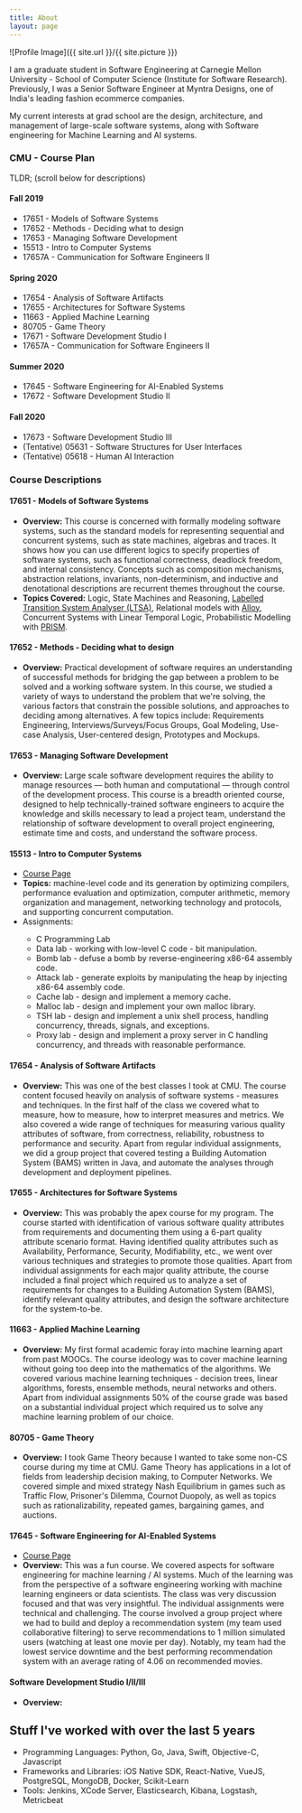 ```yaml
---
title: About
layout: page
---
```

![Profile Image]({{ site.url }}/{{ site.picture }})

<p>I am a graduate student in Software Engineering at Carnegie Mellon University - School of Computer Science (Institute for Software Research).
Previously, I was a Senior Software Engineer at Myntra Designs, one of India's leading fashion ecommerce companies.</p>

<p>My current interests at grad school are the design, architecture, and management of large-scale software systems, along with Software engineering for Machine Learning and AI systems.</p>

<h3>CMU - Course Plan</h3>

TLDR; (scroll below for descriptions)

<h4>Fall 2019</h4>
<ul class="skill-list">
	<li>17651 - Models of Software Systems</li>
	<li>17652 - Methods - Deciding what to design</li>
	<li>17653 - Managing Software Development</li>
	<li>15513 - Intro to Computer Systems</li>
	<li>17657A - Communication for Software Engineers II</li>
</ul>
<h4>Spring 2020</h4>
<ul class="skill-list">
	<li>17654 - Analysis of Software Artifacts</li>
	<li>17655 - Architectures for Software Systems</li>
	<li>11663 - Applied Machine Learning</li>
	<li>80705 - Game Theory</li>
	<li>17671 - Software Development Studio I</li>
	<li>17657A - Communication for Software Engineers II</li>
</ul>
<h4>Summer 2020</h4>
<ul class="skill-list">
	<li>17645 - Software Engineering for AI-Enabled Systems</li>
	<li>17672 - Software Development Studio II</li>
</ul>
<h4>Fall 2020</h4>
<ul class="skill-list">
	<li>17673 - Software Development Studio III</li>
	<li>(Tentative) 05631 - Software Structures for User Interfaces</li>
	<li>(Tentative) 05618 - Human AI Interaction</li>
</ul>

<h3>Course Descriptions</h3>

<h4>17651 - Models of Software Systems</h4>
<ul class="skill-list">
	<li><strong>Overview:</strong> This course is concerned with formally modeling software systems, such as the standard models for representing sequential and concurrent systems, such as state machines, algebras and traces. It shows how you can use different logics to specify properties of software systems, such as functional correctness, deadlock freedom, and internal consistency. Concepts such as composition mechanisms, abstraction relations, invariants, non-determinism, and inductive and denotational descriptions are recurrent themes throughout the course.<br/>
	</li>
	<li><strong>Topics Covered:</strong> Logic, State Machines and Reasoning, <a href="https://www.doc.ic.ac.uk/ltsa/">Labelled Transition System Analyser (LTSA)</a>, Relational models with <a href="http://alloy.lcs.mit.edu/alloy/">Alloy</a>, Concurrent Systems with Linear Temporal Logic, Probabilistic Modelling with <a href="https://www.prismmodelchecker.org/">PRISM</a>.
	</li>
</ul>

<h4>17652 - Methods - Deciding what to design</h4>
<ul class="skill-list">
	<li><strong>Overview:</strong> Practical development of software requires an understanding of successful methods for bridging the gap between a problem to be solved and a working software system. In this course, we studied a variety of ways to understand the problem that we're solving, the various factors that constrain the possible solutions, and approaches to deciding among alternatives. A few topics include: Requirements Engineering, Interviews/Surveys/Focus Groups, Goal Modeling, Use-case Analysis, User-centered design, Prototypes and Mockups.
	</li>
</ul>

<h4>17653 - Managing Software Development</h4>
<ul class="skill-list">
	<li><strong>Overview:</strong> Large scale software development requires the ability to manage resources — both human and computational — through control of the development process. This course is a breadth oriented course, designed to help technically-trained software engineers to acquire the knowledge and skills necessary to lead a project team, understand the relationship of software development to overall project engineering, estimate time and costs, and understand the software process.
	</li>
</ul>

<h4>15513 - Intro to Computer Systems</h4>
<ul class="skill-list">
	<li><a href="http://www.cs.cmu.edu/~213/">Course Page</a>
	</li>
	<li><strong>Topics:</strong> machine-level code and its generation by optimizing compilers, performance evaluation and optimization, computer arithmetic, memory organization and management, networking technology and protocols, and supporting concurrent computation.
	</li>
	<li> Assignments:</li>
	<ul>
		<li> C Programming Lab</li>
		<li> Data lab - working with low-level C code - bit manipulation.</li>
		<li> Bomb lab - defuse a bomb by reverse-engineering x86-64 assembly code.</li>
		<li> Attack lab - generate exploits by manipulating the heap by injecting x86-64 assembly code.</li>
		<li> Cache lab - design and implement a memory cache.</li>
		<li> Malloc lab - design and implement your own malloc library.</li>
		<li> TSH lab - design and implement a unix shell process, handling concurrency, threads, signals, and exceptions.</li>
		<li> Proxy lab - design and implement a proxy server in C handling concurrency, and threads with reasonable performance.</li>
	</ul>
</ul>

<h4>17654 - Analysis of Software Artifacts</h4>
<ul class="skill-list">
	<li><strong>Overview:</strong> This was one of the best classes I took at CMU. The course content focused heavily on analysis of software systems - measures and techniques. In the first half of the class we covered what to measure, how to measure, how to interpret measures and metrics. We also covered a wide range of techniques for measuring various quality attributes of software, from correctness, reliability, robustness to performance and security. Apart from regular individual assignments, we did a group project that covered testing a Building Automation System (BAMS) written in Java, and automate the analyses through development and deployment pipelines.
	</li>
</ul>

<h4>17655 - Architectures for Software Systems</h4>
<ul class="skill-list">
	<li><strong>Overview:</strong> This was probably the apex course for my program. The course started with identification of various software quality attributes from requirements and documenting them using a 6-part quality attribute scenario format. Having identified quality attributes such as Availability, Performance, Security, Modifiability, etc., we went over various techniques and strategies to promote those qualities. Apart from individual assignments for each major quality attribute, the course included a final project which required us to analyze a set of requirements for changes to a Building Automation System (BAMS), identify relevant quality attributes, and design the software architecture for the system-to-be.
	</li>
</ul>

<h4>11663 - Applied Machine Learning</h4>
<ul class="skill-list">
	<li><strong>Overview:</strong> My first formal academic foray into machine learning apart from past MOOCs. The course ideology was to cover machine learning without going too deep into the mathematics of the algorithms. We covered various machine learning techniques - decision trees, linear algorithms, forests, ensemble methods, neural networks and others. Apart from individual assignments 50% of the course grade was based on a substantial individual project which required us to solve any machine learning problem of our choice.
	</li>
</ul>

<h4>80705 - Game Theory</h4>
<ul class="skill-list">
	<li><strong>Overview:</strong> I took Game Theory because I wanted to take some non-CS course during my time at CMU. Game Theory has applications in a lot of fields from leadership decision making, to Computer Networks. We covered simple and mixed strategy Nash Equilibrium in games such as Traffic Flow, Prisoner's Dilemma, Cournot Duopoly, as well as topics such as rationalizability, repeated games, bargaining games, and auctions.
	</li>
</ul>

<h4>17645 - Software Engineering for AI-Enabled Systems</h4>
<ul class="skill-list">
	<li><a href="https://ckaestne.github.io/seai/S2020/">Course Page</a>
	<li><strong>Overview:</strong> This was a fun course. We covered aspects for software engineering for machine learning / AI systems. Much of the learning was from the perspective of a software engineering working with machine learning engineers or data scientists. The class was very discussion focused and that was very insightful. The individual assignments were technical and challenging. The course involved a group project where we had to build and deploy a recommendation system (my team used collaborative filtering) to serve recommendations to 1 million simulated users (watching at least one movie per day). Notably, my team had the lowest service downtime and the best performing recommendation system with an average rating of 4.06 on recommended movies.
	</li>
</ul>

<h4>Software Development Studio I/II/III</h4>
<ul class="skill-list">
	<li><strong>Overview:</strong> 
	</li>
</ul>

<h2>Stuff I've worked with over the last 5 years</h2>

<ul class="skill-list">
	<li>Programming Languages: Python, Go, Java, Swift, Objective-C, Javascript</li>
	<li>Frameworks and Libraries: iOS Native SDK, React-Native, VueJS, PostgreSQL, MongoDB, Docker, Scikit-Learn</li>
	<li>Tools: Jenkins, XCode Server, Elasticsearch, Kibana, Logstash, Metricbeat</li>
</ul>